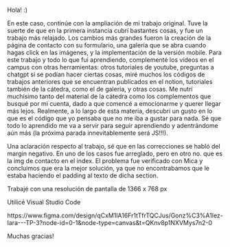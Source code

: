<p>Hola! :)</p>
<p>En este caso, continúe con la ampliación de mi trabajo original. Tuve la suerte de que en la primera instancia cubrí bastantes cosas, y fue un trabajo más relajado. Los cambios más grandes fueron la creación de la página de contacto con su formulario, una galería que se abra cuando hagas click en las imágenes, y la implementación de la versión mobile.
Para este trabajo y todo lo que fui aprendiendo, complementé los vídeos en el campus con otras herramientas: otros tutoriales de youtube, preguntas a chatgpt si se podían hacer ciertas cosas, miré muchos los códigos de trabajos anteriores que se encuentran publicados en el notion, tutoriales también de la cátedra, como el de galería, y otras cosas. Me nutrí muchísimo tanto del material de la cátedra como los complementos que busqué por mi cuenta, dado a que comencé a emocionarme y querer llegar más lejos. Realmente, a lo largo de esta materia, descubrí un gusto en lo que es el código que yo pensaba que no me iba a gustar para nada. Sé que todo lo aprendido me va a servir para seguir aprendiendo y adentrándome aún más (la próxima parada innevitablemente será JS!!!).</p>
<p>Una aclaración respecto al trabajo, sé que en las correcciones se habló del margin negativo. En uno de los casos fue arreglado, pero en otro no. que es la img de contacto en el index. El problema fue verificado con Mica y concluimos que era la mejor solución, ya que no encontrabamos que le estaba haciendo el padding al texto de dicha section.</p> 
<p>Trabajé con una resolución de pantalla de 1366 x 768 px</p>
<p>Utilicé Visual Studio Code</p>
<p>https://www.figma.com/design/qCxM1lA16Fr1tTfrTQCJus/Gonz%C3%A1lez-Iara---TP-3?node-id=0-1&node-type=canvas&t=QKnv8p1NXVMys7n2-0</p>

Muchas gracias!
